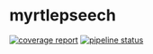 # myrtlepseech

[![coverage report](https://gitlab.com/myrtlesoftware/myrtlespeech/badges/master/coverage.svg)](https://gitlab.com/myrtlesoftware/myrtlespeech/commits/master)
[![pipeline status](https://gitlab.com/myrtlesoftware/myrtlespeech/badges/master/pipeline.svg)](https://gitlab.com/myrtlesoftware/myrtlespeech/commits/master)
